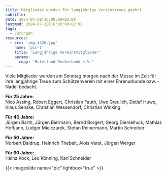 ```yaml
---
title: Mitglieder wurden für langjährige Vereinstreue geehrt
subtitle: 
date: 2024-07-28T16:00:00+02:00
lastmod: 2024-07-28T16:00:00+02:00
tags:
  - Ehrungen
resources:
  - src: 'img_4326.jpg'
    name: 'pic-1'
    title: 'Langjährige Vereinsmitglieder'
    params:
      copy: 'Buterland-Beckerhook e.V.'
---
```


Viele Mitglieder wurden am Sonntag morgen nach der Messe im Zelt für ihre langjährige 
Treue zum Schützenverein mit einer Ehrenurkunde bzw. -Nadel bedacht.
<!--more-->

**Für 25 Jahre:**  
Nico Assing, Robert Eggert, Christian Fauth, Uwe Greulich, 
Detlef Huwe, Klaus Senske, Christian Wessendorf, Christian Winking

**Für 40 Jahre:**  
Jürgen Barth, Jürgen Biermann, Bernd Borgert, Georg Dierselhuis, 
Mathias Hoffjann, Ludger Mielczarek, Stefan Reinermann, Martin Schreiber

**Für 50 Jahre:**  
Norbert Daldrup, Heinrich Thebelt, Alois Verst, Jürgen Werger

**Für 60 Jahre:**  
Heinz Kock, Leo Könning, Karl Schneider

{{< imageslide name="pic" lightbox="true" >}}

